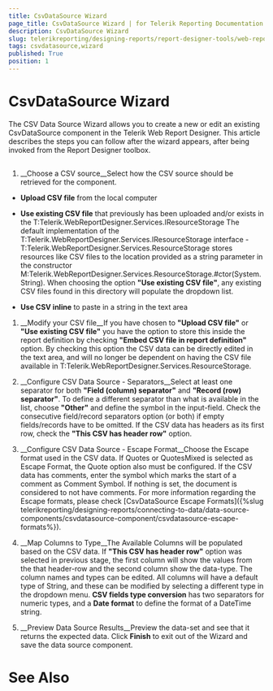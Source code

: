 ```yaml
---
title: CsvDataSource Wizard
page_title: CsvDataSource Wizard | for Telerik Reporting Documentation
description: CsvDataSource Wizard
slug: telerikreporting/designing-reports/report-designer-tools/web-report-designer/tools/csvdatasource-wizard
tags: csvdatasource,wizard
published: True
position: 1
---
```


# CsvDataSource Wizard



The CSV Data Source Wizard allows you to create a new or edit an existing CsvDataSource component in the Telerik
        Web Report Designer. This article describes the steps you can follow after the wizard appears, after being invoked
        from the Report Designer toolbox.
      

## 

1. __Choose a CSV source__Select how the CSV source should be retrieved for the component.
            

* __Upload CSV file__ from the local computer
                

* __Use existing CSV file__ that previously has been uploaded and/or exists in the 
                  T:Telerik.WebReportDesigner.Services.IResourceStorage 
                  The default implementation of the T:Telerik.WebReportDesigner.Services.IResourceStorage interface -
                  T:Telerik.WebReportDesigner.Services.ResourceStorage stores resources like CSV files to the location provided
                  as a string parameter in the constructor M:Telerik.WebReportDesigner.Services.ResourceStorage.#ctor(System.String).
                  When choosing the option __"Use existing CSV file"__, any existing CSV files found in this directory will populate the dropdown list.
                

* __Use CSV inline__ to paste in a string in the text area
                

1. __Modify your CSV file__If you have chosen to __"Upload CSV file"__ or __"Use existing CSV file"__
              you have the option to store this inside the report definition by checking __"Embed CSV file in report definition"__ option.
              By checking this option the CSV data can be directly edited in the text area, and will no longer be dependent on having the CSV file available 
              in T:Telerik.WebReportDesigner.Services.ResourceStorage.
            

1. __Configure CSV Data Source - Separators__Select at least one separator for both __"Field (column) separator"__ and __"Record (row) separator"__. 
             To define a different separator than what is available in the list, choose __"Other"__ and define the symbol in the input-field.
             Check the consecutive field/record separators option (or both) if empty fields/records have to be omitted.
            If the CSV data has headers as its first row, check the __"This CSV has header row"__ option.
            

1. __Configure CSV Data Source - Escape Format__Choose the Escape format used in the CSV data. If Quotes or QuotesMixed is selected as Escape Format, the Quote option also must be configured. 
              If the CSV data has comments, enter the symbol which marks the start of a comment as Comment Symbol. If nothing is set, the document is considered to not have comments.
            For more information regarding the Escape formats, please check [CsvDataSource Escape Formats]({%slug telerikreporting/designing-reports/connecting-to-data/data-source-components/csvdatasource-component/csvdatasource-escape-formats%}).
            

1. __Map Columns to Type__The Available Columns will be populated based on the CSV data. If __"This CSV has header row"__ option was selected in previous stage, the first column 
              will show the values from the that header-row and the second column show the data-type. The column names and types can be edited. All columns will have a default type of String, 
              and these can be modified by selecting a different type in the dropdown menu.
            __CSV fields type conversion__ has two separators for numeric types, and a __Date format__ to define the format of a DateTime string.
            

1. __Preview Data Source Results__Preview the data-set and see that it returns the expected data. Click __Finish__ to exit out of the Wizard and save the data source component.
            

# See Also
